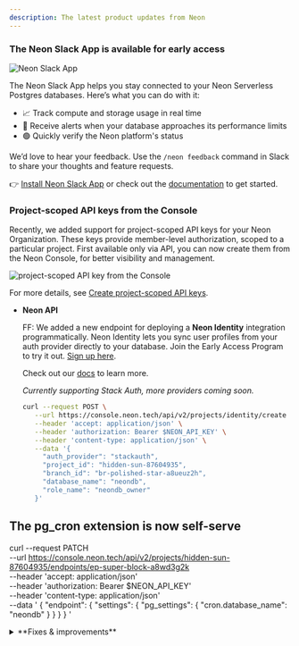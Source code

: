 ```yaml
---
description: The latest product updates from Neon
---
```


### The Neon Slack App is available for early access

![Neon Slack App](/docs/relnotes/slack_app.png)

The Neon Slack App helps you stay connected to your Neon Serverless Postgres databases. Here’s what you can do with it:

- 📈 Track compute and storage usage in real time
- 🔔 Receive alerts when your database approaches its performance limits
- 🟢 Quickly verify the Neon platform's status

We’d love to hear your feedback. Use the `/neon feedback` command in Slack to share your thoughts and feature requests.

👉 [Install Neon Slack App](https://slack.com/apps/A083ZAHGL1Z) or check out the [documentation](/docs/manage/slack-app) to get started.

### Project-scoped API keys from the Console

Recently, we added support for project-scoped API keys for your Neon Organization. These keys provide member-level authorization, scoped to a particular project. First available only via API, you can now create them from the Neon Console, for better visibility and management.

![project-scoped API key from the Console](/docs/manage/project_scoped_key_console.png)

For more details, see [Create project-scoped API keys](/docs/manage/api-keys#create-project-scoped-organization-api-keys).

- **Neon API**

  FF: We added a new endpoint for deploying a **Neon Identity** integration programmatically. Neon Identity lets you sync user profiles from your auth provider directly to your database. Join the Early Access Program to try it out. [Sign up here](https://neon.tech/early-access-program).

  Check out our [docs](https://neon.tech/docs/guides/neon-identity) to learn more.

  _Currently supporting Stack Auth, more providers coming soon._

  ```bash
  curl --request POST \
     --url https://console.neon.tech/api/v2/projects/identity/create \
     --header 'accept: application/json' \
     --header 'authorization: Bearer $NEON_API_KEY' \
     --header 'content-type: application/json' \
     --data '{
       "auth_provider": "stackauth",
       "project_id": "hidden-sun-87604935",
       "branch_id": "br-polished-star-a8ueuz2h",
       "database_name": "neondb",
       "role_name": "neondb_owner"
     }'
  ```

## The pg_cron extension is now self-serve

curl --request PATCH \
 --url https://console.neon.tech/api/v2/projects/hidden-sun-87604935/endpoints/ep-super-block-a8wd3g2k \
 --header 'accept: application/json' \
 --header 'authorization: Bearer $NEON_API_KEY' \
 --header 'content-type: application/json' \
 --data '
{
"endpoint": {
"settings": {
"pg_settings": {
"cron.database_name": "neondb"
}
}
}
}
'

<details>

<summary>**Fixes & improvements**</summary>

- **Drizzle Studio update**

  The Drizzle Studio integration that powers the **Tables** page in the Neon Console has been updated to version 1.0.11. For the latest improvements and fixes, see the [Neon Drizzle Studio Integration Changelog](https://github.com/neondatabase/neon-drizzle-studio-changelog/blob/main/CHANGELOG.md).

- **Console updates**

  - Added a very clear banner to the results pane of the SQL Editor when running Time Travel queries to indicate that the results are from a previous point in time.

     ![time travel banner in SQL Editor](/docs/relnotes/time_travel_banner.png)

- **Neon API**

  Neon API keys are now prefixed by `napi_`, as in the following example: `napi_<64-bit token>`. API key prefixes enable security measures that depend on identifiable markers.

- **Fixes**

  - **A new "Past invoices" drawer**. Past invoices are now accessible via **View past invoices** button at the top of the **Billing** page in the Neon Console. Clicking the button opens the **Past invoices** drawer.

</details>
